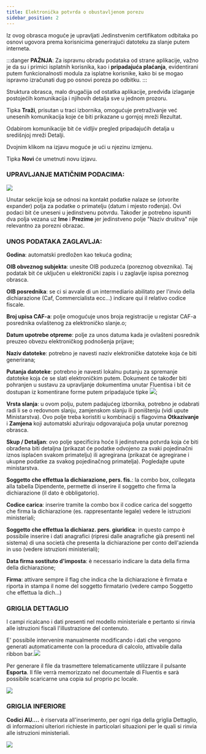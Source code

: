 ```yaml
---
title: Elektronička potvrda o obustavljenom porezu
sidebar_position: 2
---
```


Iz ovog obrasca moguće je upravljati Jedinstvenim certifikatom odbitaka po osnovi ugovora prema korisnicima generirajući datoteku za slanje putem interneta.

:::danger **PAŽNJA**:
 Za ispravnu obradu podataka od strane aplikacije, važno je da su i primici isplatnih korisnika, kao i **pripadajuća plaćanja**, evidentirani putem funkcionalnosti modula za isplatne korisnike, kako bi se mogao ispravno izračunati dug po osnovi poreza po odbitku.
:::

Struktura obrasca, malo drugačija od ostatka aplikacije, predviđa izlaganje postojećih komunikacija i njihovih detalja sve u jednom prozoru.

Tipka **Traži**, prisutan u traci izbornika, omogućuje pretraživanje već unesenih komunikacija koje će biti prikazane u gornjoj mreži Rezultat.

Odabirom komunikacije bit će vidljiv pregled pripadajućih detalja u središnjoj mreži Detalji. 

Dvojnim klikom na izjavu moguće je ući u njezinu izmjenu.

Tipka **Novi** će umetnuti novu izjavu.

### UPRAVLJANJE MATIČNIM PODACIMA:

![](/img/it-it/finance-area/declarations/declarations/withholding-tax-certification/image01.png)

Unutar sekcije koja se odnosi na kontakt podatke nalaze se (otvorite expander) polja za podatke o primatelju (datum i mjesto rođenja). Ovi podaci bit će uneseni u jedinstvenu potvrdu. Također je potrebno ispuniti dva polja vezana uz **Ime** i **Prezime** jer jedinstveno polje "Naziv društva" nije relevantno za porezni obrazac.

### UNOS PODATAKA ZAGLAVLJA:

**Godina**: automatski predložen kao tekuća godina;

**OIB obveznog subjekta**: unesite OIB poduzeća (poreznog obveznika). Taj podatak bit će uključen u elektronički zapis i u zaglavlje ispisa poreznog obrasca.

**OIB posrednika**: se ci si avvale di un intermediario abilitato per l'invio della dichiarazione (Caf, Commercialista ecc...) indicare qui il relativo codice fiscale.

**Broj upisa CAF-a**: polje omogućuje unos broja registracije u registar CAF-a posrednika ovlaštenog za elektroničko slanje.o;

**Datum upotrebe otpreme**:  polje za unos datuma kada je ovlašteni posrednik preuzeo obvezu elektroničkog podnošenja prijave;

**Naziv datoteke**: potrebno je navesti naziv elektroničke datoteke koja će biti generirana;

**Putanja datoteke**: potrebno je navesti lokalnu putanju za spremanje datoteke koja će se slati elektroničkim putem. Dokument će također biti pohranjen u sustavu za upravljanje dokumentima unutar Fluentisa i bit će dostupan iz komentirane forme putem pripadajuće tipke ![](/img/neutral/common/document-manager.png);

**Vrsta slanja**: u ovom polju, putem padajućeg izbornika, potrebno je odabrati radi li se o redovnom slanju, zamjenskom slanju ili poništenju (vidi upute Ministarstva). Ovo polje treba koristiti u kombinaciji s flagovima **Otkazivanje** i **Zamjena** koji automatski ažuriraju odgovarajuća polja unutar poreznog obrasca.  

**Skup / Detaljan**: ovo polje specificira hoće li jedinstvena potvrda koja će biti obrađena biti detaljna (prikazat će podatke odvojeno za svaki pojedinačni iznos isplaćen svakom primatelju) ili agregirana (prikazat će agregirane i ukupne podatke za svakog pojedinačnog primatelja). Pogledajte upute ministarstva.

**Soggetto che effettua la dichiarazione, pers. fis.**: la combo box, collegata alla tabella Dipendente, permette di inserire il soggetto che firma la dichiarazione (il dato è obbligatorio).

**Codice carica**: inserire tramite la combo box il codice carica del soggetto che firma la dichiarazione (es. rappresentante legale) vedere le istruzioni ministeriali;

**Soggetto che effettua la dichiaraz. pers. giuridica**: in questo campo è possibile inserire i dati anagrafici (ripresi dalle anagrafiche già presenti nel sistema) di una società che presenta la dichiarazione per conto dell'azienda in uso (vedere istruzioni ministeriali);

**Data firma sostituto d'imposta**: è necessario indicare la data della firma della dichiarazione;

**Firma**: attivare sempre il flag che indica che la dichiarazione è firmata e riporta in stampa il nome del soggetto firmatario (vedere campo Soggetto che effettua la dich...)

### GRIGLIA DETTAGLIO

I campi ricalcano i dati presenti nel modello ministeriale e pertanto si rinvia alle istruzioni fiscali l'illustrazione del contenuto.

E' possibile intervenire manualmente modificando i dati che vengono generati automaticamente con la procedura di calcolo, attivabile dalla ribbon bar.![](/img/it-it/finance-area/declarations/declarations/withholding-tax-certification/image03.png)

Per generare il file da trasmettere telematicamente utilizzare il pulsante **Esporta**. Il file verrà memorizzato nel documentale di Fluentis e sarà possibile scaricarne una copia sul proprio pc locale.

![](/img/neutral/common/document-manager.png)

### GRIGLIA INFERIORE 

**Codici AU....** è riservata all'inserimento, per ogni riga della griglia Dettaglio, di informazioni ulteriori richieste in particolari situazioni per le quali si rinvia alle istruzioni ministeriali.

![](/img/it-it/finance-area/declarations/declarations/withholding-tax-certification/image05.png)